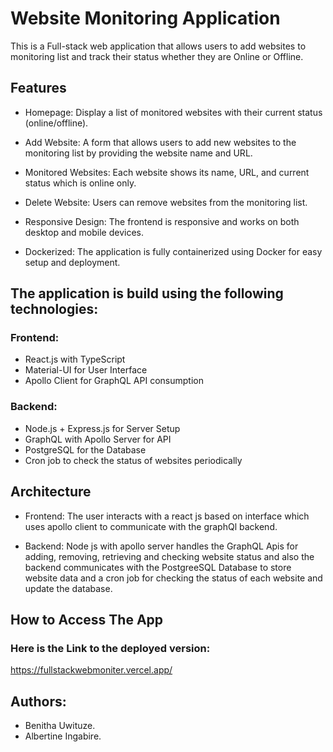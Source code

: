# Website Monitoring Application

This is a Full-stack web application that allows users to add websites to monitoring list and track their status whether they are Online or Offline.

## Features

- Homepage: Display a list of monitored websites with their current status (online/offline).

- Add Website: A form that allows users to add new websites to the monitoring list by providing the website name and URL.
- Monitored Websites: Each website shows its name, URL, and current status which is online only.
- Delete Website: Users can remove websites from the monitoring list.
- Responsive Design: The frontend is responsive and works on both desktop and mobile devices.
- Dockerized: The application is fully containerized using Docker for easy setup and deployment.

## The application is build using the following technologies:

### Frontend:

- React.js with TypeScript
- Material-UI for User Interface
- Apollo Client for GraphQL API consumption

### Backend:

- Node.js + Express.js for Server Setup
- GraphQL with Apollo Server for API
- PostgreSQL for the Database
- Cron job to check the status of websites periodically

## Architecture

- Frontend: The user interacts with a react js based on interface which uses apollo client to communicate with the graphQl backend.

- Backend: Node js with apollo server handles the GraphQL Apis for adding, removing, retrieving and checking website status and also the backend communicates with the PostgreeSQL Database to store website data and a cron job for checking the status of each website and update the database.

## How to Access The App

### Here is the Link to the deployed version:

https://fullstackwebmoniter.vercel.app/

## Authors:

- Benitha Uwituze.
- Albertine Ingabire.
